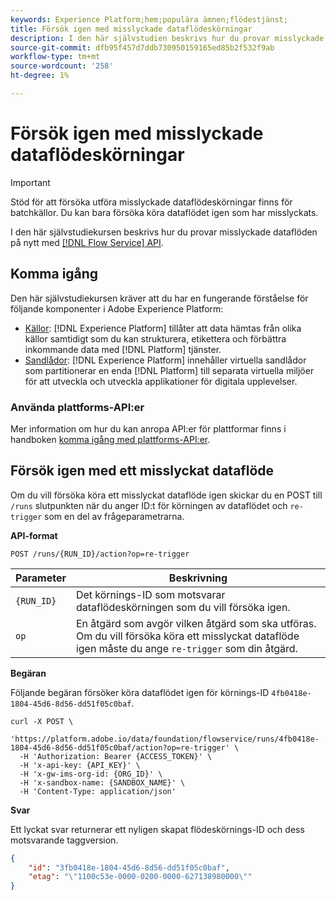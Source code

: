 ```yaml
---
keywords: Experience Platform;hem;populära ämnen;flödestjänst;
title: Försök igen med misslyckade dataflödeskörningar
description: I den här självstudien beskrivs hur du provar misslyckade dataflöden på nytt med API:t för Flow Service
source-git-commit: dfb95f457d7ddb730950159165ed85b2f532f9ab
workflow-type: tm+mt
source-wordcount: '258'
ht-degree: 1%

---
```


# Försök igen med misslyckade dataflödeskörningar

>[!IMPORTANT]
>
>Stöd för att försöka utföra misslyckade dataflödeskörningar finns för batchkällor. Du kan bara försöka köra dataflödet igen som har misslyckats.

I den här självstudiekursen beskrivs hur du provar misslyckade dataflöden på nytt med [[!DNL Flow Service] API](https://www.adobe.io/experience-platform-apis/references/flow-service/).

## Komma igång

Den här självstudiekursen kräver att du har en fungerande förståelse för följande komponenter i Adobe Experience Platform:

* [Källor](../../home.md): [!DNL Experience Platform] tillåter att data hämtas från olika källor samtidigt som du kan strukturera, etikettera och förbättra inkommande data med [!DNL Platform] tjänster.
* [Sandlådor](../../../sandboxes/home.md): [!DNL Experience Platform] innehåller virtuella sandlådor som partitionerar en enda [!DNL Platform] till separata virtuella miljöer för att utveckla och utveckla applikationer för digitala upplevelser.

### Använda plattforms-API:er

Mer information om hur du kan anropa API:er för plattformar finns i handboken [komma igång med plattforms-API:er](../../../landing/api-guide.md).

## Försök igen med ett misslyckat dataflöde

Om du vill försöka köra ett misslyckat dataflöde igen skickar du en POST till `/runs` slutpunkten när du anger ID:t för körningen av dataflödet och `re-trigger` som en del av frågeparametrarna.

**API-format**

```http
POST /runs/{RUN_ID}/action?op=re-trigger
```

| Parameter | Beskrivning |
| --- | --- |
| `{RUN_ID}` | Det körnings-ID som motsvarar dataflödeskörningen som du vill försöka igen. |
| `op` | En åtgärd som avgör vilken åtgärd som ska utföras. Om du vill försöka köra ett misslyckat dataflöde igen måste du ange `re-trigger` som din åtgärd. |

**Begäran**

Följande begäran försöker köra dataflödet igen för körnings-ID `4fb0418e-1804-45d6-8d56-dd51f05c0baf`.

```shell
curl -X POST \
  'https://platform.adobe.io/data/foundation/flowservice/runs/4fb0418e-1804-45d6-8d56-dd51f05c0baf/action?op=re-trigger' \
  -H 'Authorization: Bearer {ACCESS_TOKEN}' \
  -H 'x-api-key: {API_KEY}' \
  -H 'x-gw-ims-org-id: {ORG_ID}' \
  -H 'x-sandbox-name: {SANDBOX_NAME}' \
  -H 'Content-Type: application/json'
```

**Svar**

Ett lyckat svar returnerar ett nyligen skapat flödeskörnings-ID och dess motsvarande taggversion.

```json
{
    "id": "3fb0418e-1804-45d6-8d56-dd51f05c0baf",
    "etag": "\"1100c53e-0000-0200-0000-627138980000\""
}
```

